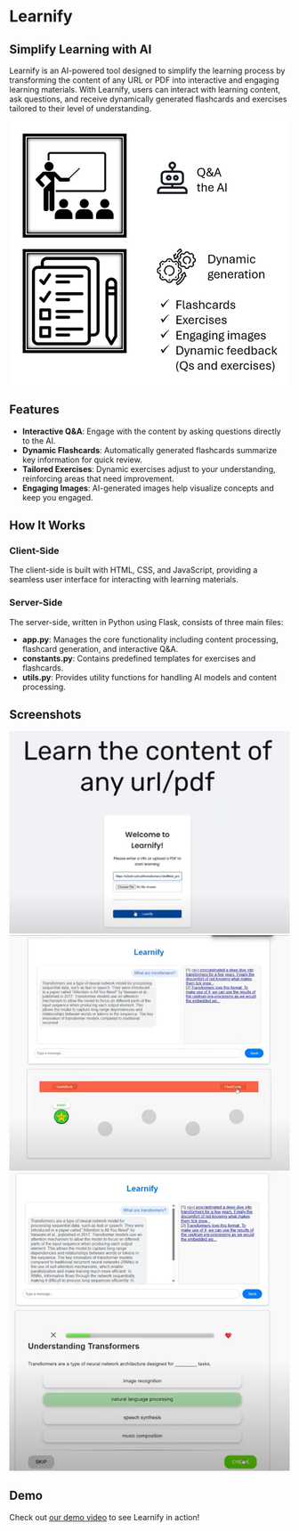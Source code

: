 # Learnify

## Simplify Learning with AI

Learnify is an AI-powered tool designed to simplify the learning process by transforming the content of any URL or PDF into interactive and engaging learning materials. With Learnify, users can interact with learning content, ask questions, and receive dynamically generated flashcards and exercises tailored to their level of understanding.

<p align="center">
  <img src="thumbnail.png" alt="Thumbnail">
</p>

## Features

- **Interactive Q&A**: Engage with the content by asking questions directly to the AI.
- **Dynamic Flashcards**: Automatically generated flashcards summarize key information for quick review.
- **Tailored Exercises**: Dynamic exercises adjust to your understanding, reinforcing areas that need improvement.
- **Engaging Images**: AI-generated images help visualize concepts and keep you engaged.

## How It Works

### Client-Side

The client-side is built with HTML, CSS, and JavaScript, providing a seamless user interface for interacting with learning materials.

### Server-Side

The server-side, written in Python using Flask, consists of three main files:

- **app.py**: Manages the core functionality including content processing, flashcard generation, and interactive Q&A.
- **constants.py**: Contains predefined templates for exercises and flashcards.
- **utils.py**: Provides utility functions for handling AI models and content processing.

## Screenshots
   ![Starting_Page](images/Starting_Page.png)
   ![Chat_And_learn](images/Chat_And_learn.png)
   ![Interactive_Learning](images/Interactive_Learning.png)


## Demo
Check out [our demo video](https://youtu.be/h4TQWaT4Duo) to see Learnify in action!
